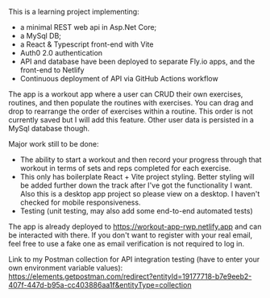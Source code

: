 This is a learning project implementing: 
- a minimal REST web api in Asp.Net Core;
- a MySql DB;
- a React & Typescript front-end with Vite
- Auth0 2.0 authentication
- API and database have been deployed to separate Fly.io apps, and the front-end to Netlify
- Continuous deployment of API via GitHub Actions workflow

The app is a workout app where a user can CRUD their own exercises, routines, and then populate the routines with exercises. You can drag and drop to rearrange the order of exercises within a routine. This order is not currently saved but I will add this feature. Other user data is persisted in a MySql database though.

Major work still to be done:
- The ability to start a workout and then record your progress through that workout in terms of sets and reps completed for each exercise.
- This only has boilerplate React + Vite project styling. Better styling will be added further down the track after I've got the functionality I want. Also this is a desktop app project so please view on a desktop. I haven't checked for mobile responsiveness.
- Testing (unit testing, may also add some end-to-end automated tests)

The app is already deployed to https://workout-app-rwp.netlify.app and can be interacted with there. If you don't want to register with your real email, feel free to use a fake one as email verification is not required to log in.

Link to my Postman collection for API integration testing (have to enter your own environment variable values): https://elements.getpostman.com/redirect?entityId=19177718-b7e9eeb2-407f-447d-b95a-cc403886aa1f&entityType=collection
